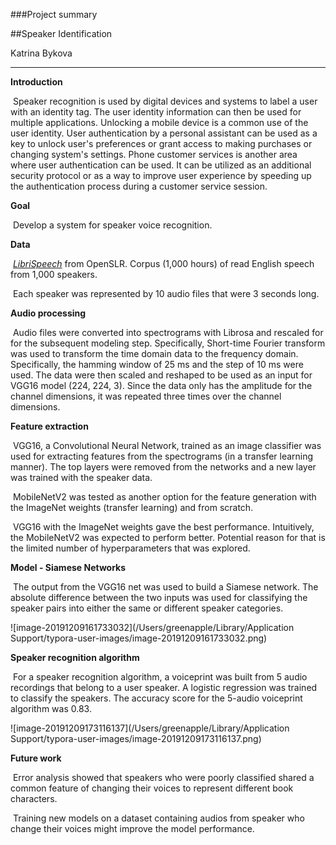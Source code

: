 ###Project summary

##Speaker Identification

Katrina Bykova

---------------------------------------------------------------------------------------------------------------

**Introduction**

​	Speaker recognition is used by digital devices and systems to label a user with an identity tag. The user identity information can then be used for multiple applications. Unlocking a mobile device is a common use of the user identity. User authentication by a personal assistant can be used as a key to unlock user's preferences or grant access to making purchases or changing system's settings. Phone customer services is another area where user authentication can be used. It can be utilized as an additional security protocol or as a way to improve user experience by speeding up the authentication process during  a customer service session.

**Goal**

​	Develop a system for speaker voice recognition.

**Data**

​	[*LibriSpeech*]( http://www.openslr.org/12from) from OpenSLR. Corpus (1,000 hours) of read English speech from 1,000 speakers.

​	Each speaker was represented by 10 audio files that were 3 seconds long. 

**Audio processing**

​	Audio files were converted into spectrograms with Librosa and rescaled for for the subsequent modeling step. Specifically, Short-time Fourier transform was used to transform the time domain data to the frequency domain. Specifically, the hamming window of 25 ms and the step of 10 ms were used. The data were then scaled and reshaped to be used  as an input for VGG16 model (224, 224, 3). Since the data only has the amplitude for the channel dimensions, it was repeated three times over the channel dimensions.

**Feature extraction**

​	VGG16, a Convolutional Neural Network, trained as an image classifier was used for extracting features from the spectrograms (in a transfer learning manner).  The top layers were removed from the networks and a new layer was trained with the speaker data. 

​	MobileNetV2 was tested as another option for the feature generation with the ImageNet weights (transfer learning) and from scratch. 

​	VGG16 with the ImageNet weights gave the best performance. Intuitively, the MobileNetV2 was expected to perform better. Potential reason for that is the limited number of  hyperparameters that was explored.

**Model - Siamese Networks**

​	The output from the VGG16 net was used to build a Siamese network. The absolute difference between the two inputs was used for classifying the speaker pairs into either the same or different speaker categories.

![image-20191209161733032](/Users/greenapple/Library/Application Support/typora-user-images/image-20191209161733032.png)

**Speaker recognition algorithm**

​	For a speaker recognition algorithm, a voiceprint was built from 5 audio recordings that belong to a user speaker. A logistic regression was trained to classify the speakers. The accuracy score for the 5-audio voiceprint algorithm was 0.83.

![image-20191209173116137](/Users/greenapple/Library/Application Support/typora-user-images/image-20191209173116137.png)

**Future work**

​	Error analysis showed that speakers who were poorly classified shared a common feature of changing their voices to represent  different book characters.

​	Training new models on a dataset containing audios from speaker who change their voices might improve the model performance.